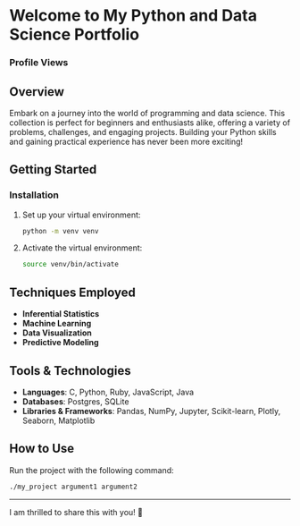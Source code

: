 # Welcome to My Python and Data Science Portfolio
### Profile Views

## Overview
Embark on a journey into the world of programming and data science. This collection is perfect for beginners and enthusiasts alike, offering a variety of problems, challenges, and engaging projects. Building your Python skills and gaining practical experience has never been more exciting!

## Getting Started

### Installation
1. Set up your virtual environment:
    ```bash
    python -m venv venv
    ```
2. Activate the virtual environment:
    ```bash
    source venv/bin/activate
    ```

## Techniques Employed
- **Inferential Statistics**
- **Machine Learning**
- **Data Visualization**
- **Predictive Modeling**

## Tools & Technologies
- **Languages**: C, Python, Ruby, JavaScript, Java
- **Databases**: Postgres, SQLite
- **Libraries & Frameworks**: Pandas, NumPy, Jupyter, Scikit-learn, Plotly, Seaborn, Matplotlib

## How to Use
Run the project with the following command:
```bash
./my_project argument1 argument2
```
---

I am thrilled to share this with you! 🙂

